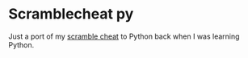 # Scramblecheat py

Just a port of my [scramble cheat](https://github.com/donaq/misc) to Python back when I was learning Python.
